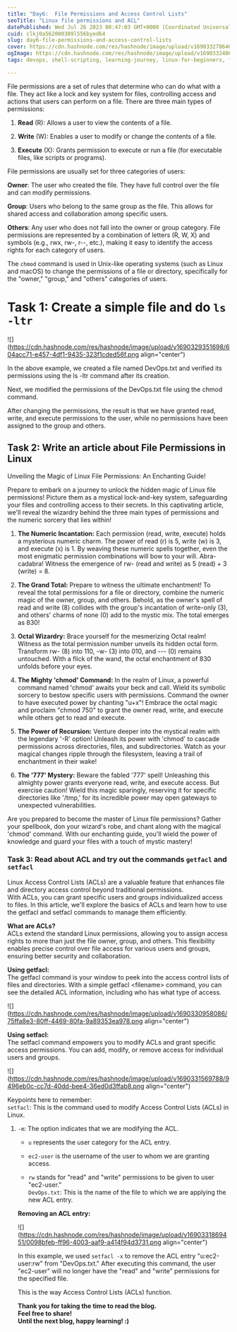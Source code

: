```yaml
---
title: "Day6:  File Permissions and Access Control Lists"
seoTitle: "Linux file permissions and ACL"
datePublished: Wed Jul 26 2023 00:47:03 GMT+0000 (Coordinated Universal Time)
cuid: clkj0a562000309l556byed64
slug: day6-file-permissions-and-access-control-lists
cover: https://cdn.hashnode.com/res/hashnode/image/upload/v1690332786461/258ea018-62b4-4ce6-8fed-01461e4e5763.png
ogImage: https://cdn.hashnode.com/res/hashnode/image/upload/v1690332406263/0df3db55-d917-459d-af47-0468ee9a012f.avif
tags: devops, shell-scripting, learning-journey, linux-for-beginners, file-permission

---
```


File permissions are a set of rules that determine who can do what with a file. They act like a lock and key system for files, controlling access and actions that users can perform on a file. There are three main types of permissions:

1. **Read** (R): Allows a user to view the contents of a file.
    
2. **Write** (W): Enables a user to modify or change the contents of a file.
    
3. **Execute** (X): Grants permission to execute or run a file (for executable files, like scripts or programs).
    

File permissions are usually set for three categories of users:

**Owner**: The user who created the file. They have full control over the file and can modify permissions.

**Group**: Users who belong to the same group as the file. This allows for shared access and collaboration among specific users.

**Others**: Any user who does not fall into the owner or group category. File permissions are represented by a combination of letters (R, W, X) and symbols (e.g., rwx, rw-, r--, etc.), making it easy to identify the access rights for each category of users.

The `chmod` command is used in Unix-like operating systems (such as Linux and macOS) to change the permissions of a file or directory, specifically for the "owner," "group," and "others" categories of users.

# **Task 1: Create a simple file and do** `ls -ltr`

![](https://cdn.hashnode.com/res/hashnode/image/upload/v1690329351698/604acc71-e457-4df1-9435-323f1cded56f.png align="center")

In the above example, we created a file named DevOps.txt and verified its permissions using the ls -ltr command after its creation.

Next, we modified the permissions of the DevOps.txt file using the chmod command.

After changing the permissions, the result is that we have granted read, write, and execute permissions to the user, while no permissions have been assigned to the group and others.

## **Task 2: Write an article about File Permissions in Linux**

Unveiling the Magic of Linux File Permissions: An Enchanting Guide!

Prepare to embark on a journey to unlock the hidden magic of Linux file permissions! Picture them as a mystical lock-and-key system, safeguarding your files and controlling access to their secrets. In this captivating article, we'll reveal the wizardry behind the three main types of permissions and the numeric sorcery that lies within!

1. **The Numeric Incantation:** Each permission (read, write, execute) holds a mysterious numeric charm. The power of read (r) is 5, write (w) is 3, and execute (x) is 1. By weaving these numeric spells together, even the most enigmatic permission combinations will bow to your will. Abra-cadabra! Witness the emergence of rw- (read and write) as 5 (read) + 3 (write) = 8.
    
2. **The Grand Total:** Prepare to witness the ultimate enchantment! To reveal the total permissions for a file or directory, combine the numeric magic of the owner, group, and others. Behold, as the owner's spell of read and write (8) collides with the group's incantation of write-only (3), and others' charms of none (0) add to the mystic mix. The total emerges as 830!
    
3. **Octal Wizardry:** Brace yourself for the mesmerizing Octal realm! Witness as the total permission number unveils its hidden octal form. Transform rw- (8) into 110, -w- (3) into 010, and --- (0) remains untouched. With a flick of the wand, the octal enchantment of 830 unfolds before your eyes.
    
4. **The Mighty 'chmod' Command:** In the realm of Linux, a powerful command named 'chmod' awaits your beck and call. Wield its symbolic sorcery to bestow specific users with permissions. Command the owner to have executed power by chanting "u+x"! Embrace the octal magic and proclaim "chmod 750" to grant the owner read, write, and execute while others get to read and execute.
    
5. **The Power of Recursion:** Venture deeper into the mystical realm with the legendary '-R' option! Unleash its power with 'chmod' to cascade permissions across directories, files, and subdirectories. Watch as your magical changes ripple through the filesystem, leaving a trail of enchantment in their wake!
    
6. **The '777' Mystery:** Beware the fabled '777' spell! Unleashing this almighty power grants everyone read, write, and execute access. But exercise caution! Wield this magic sparingly, reserving it for specific directories like '/tmp,' for its incredible power may open gateways to unexpected vulnerabilities.
    

Are you prepared to become the master of Linux file permissions? Gather your spellbook, don your wizard's robe, and chant along with the magical 'chmod' command. With our enchanting guide, you'll wield the power of knowledge and guard your files with a touch of mystic mastery!

### Task 3: **Read about ACL and try out the commands** `getfacl` and `setfacl`

Linux Access Control Lists (ACLs) are a valuable feature that enhances file and directory access control beyond traditional permissions.  
With ACLs, you can grant specific users and groups individualized access to files. In this article, we'll explore the basics of ACLs and learn how to use the getfacl and setfacl commands to manage them efficiently.

**What are ACLs?**  
ACLs extend the standard Linux permissions, allowing you to assign access rights to more than just the file owner, group, and others. This flexibility enables precise control over file access for various users and groups, ensuring better security and collaboration.

**Using getfacl:**  
The getfacl command is your window to peek into the access control lists of files and directories. With a simple getfacl &lt;filename&gt; command, you can see the detailed ACL information, including who has what type of access.

![](https://cdn.hashnode.com/res/hashnode/image/upload/v1690330958086/75ffa8e3-80ff-4469-80fa-9a89353ea978.png align="center")

**Using setfacl:**  
The setfacl command empowers you to modify ACLs and grant specific access permissions. You can add, modify, or remove access for individual users and groups.

![](https://cdn.hashnode.com/res/hashnode/image/upload/v1690331569788/9496eb0c-cc7d-40dd-bee4-36ed0d3ffab8.png align="center")

Keypoints here to remember:  
`setfacl`: This is the command used to modify Access Control Lists (ACLs) in Linux.

1. `-m`: The option indicates that we are modifying the ACL.
    
    * `u` represents the user category for the ACL entry.
        
    * `ec2-user` is the username of the user to whom we are granting access.
        
    * `rw` stands for "read" and "write" permissions to be given to user "ec2-user."  
        `DevOps.txt`: This is the name of the file to which we are applying the new ACL entry.
        
    
    **Removing an ACL entry:**
    
    ![](https://cdn.hashnode.com/res/hashnode/image/upload/v1690331869451/0098bfeb-ff96-4003-aaf9-a414f94d3731.png align="center")
    
    In this example, we used `setfacl -x` to remove the ACL entry "u:ec2-user:rw" from "DevOps.txt." After executing this command, the user "ec2-user" will no longer have the "read" and "write" permissions for the specified file.
    
    This is the way Access Control Lists (ACLs) function.
    
    **Thank you for taking the time to read the blog.**  
    **Feel free to share!**  
    **Until the next blog, happy learning! :)**